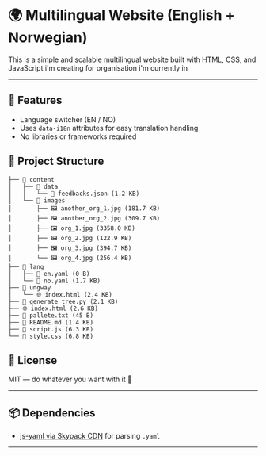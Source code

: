 # 🌍 Multilingual Website (English + Norwegian)

This is a simple and scalable multilingual website built with HTML, CSS, and JavaScript i'm creating for organisation i'm currently in

---

## 🚀 Features 

- Language switcher (EN / NO)
- Uses `data-i18n` attributes for easy translation handling
- No libraries or frameworks required

## 📁 Project Structure

```
├── 📁 content
│   ├── 📁 data
│   │   └── 🧾 feedbacks.json (1.2 KB)
│   └── 📁 images
│       ├── 🖼️ another_org_1.jpg (181.7 KB)
│       ├── 🖼️ another_org_2.jpg (309.7 KB)
│       ├── 🖼️ org_1.jpg (3358.0 KB)
│       ├── 🖼️ org_2.jpg (122.9 KB)
│       ├── 🖼️ org_3.jpg (394.7 KB)
│       └── 🖼️ org_4.jpg (256.4 KB)
├── 📁 lang
│   ├── 📕 en.yaml (0 B)
│   └── 📕 no.yaml (1.7 KB)
├── 📁 ungway
│   └── 🌐 index.html (2.4 KB)
├── 🐍 generate_tree.py (2.1 KB)
├── 🌐 index.html (2.6 KB)
├── 📄 pallete.txt (45 B)
├── 📝 README.md (1.4 KB)
├── 📜 script.js (6.3 KB)
└── 🎨 style.css (6.8 KB)
```

## 📃 License

MIT — do whatever you want with it 🙌

---

## 📦 Dependencies

- [js-yaml via Skypack CDN](https://cdn.skypack.dev/js-yaml) for parsing `.yaml`

---
